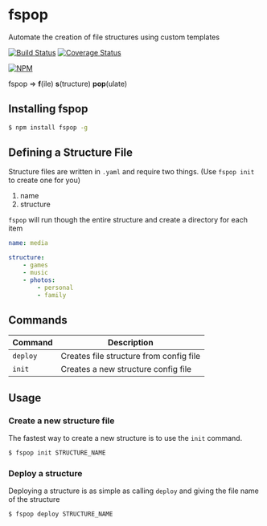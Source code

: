 # fspop
Automate the creation of file structures using custom templates

[![Build Status](https://travis-ci.org/hmerritt/fspop.svg?branch=master)](https://travis-ci.org/hmerritt/fspop)    [![Coverage Status](https://coveralls.io/repos/github/hmerritt/fspop/badge.svg?branch=master)](https://coveralls.io/github/hmerritt/fspop?branch=master)

[![NPM](https://nodei.co/npm/fspop.png)](https://nodei.co/npm/fspop/)

fspop => __f__(ile) __s__(tructure) __pop__(ulate)




## Installing fspop

```bash
$ npm install fspop -g
```




## Defining a Structure File
Structure files are written in `.yaml` and require two things. (Use `fspop init` to create one for you)
1. name
2. structure

`fspop` will run though the entire structure and create a directory for each item

```yaml
name: media

structure:
    - games
    - music
    - photos:
        - personal
        - family
```




## Commands
| Command  	| Description                             	|
|----------	|-----------------------------------------	|
| `deploy` 	| Creates file structure from config file 	|
| `init`   	| Creates a new structure config file     	|




## Usage

### Create a new structure file
The fastest way to create a new structure is to use the `init` command.

```bash
$ fspop init STRUCTURE_NAME
```


### Deploy a structure
Deploying a structure is as simple as calling `deploy` and giving the file name of the structure

```bash
$ fspop deploy STRUCTURE_NAME
```
